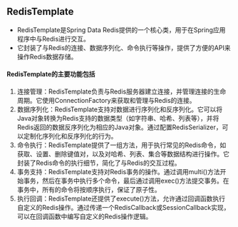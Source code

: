 ## RedisTemplate
* RedisTemplate是Spring Data Redis提供的一个核心类，用于在Spring应用程序中与Redis进行交互。
* 它封装了与Redis的连接、数据序列化、命令执行等操作，提供了方便的API来操作Redis数据存储。


#### RedisTemplate的主要功能包括
1. 连接管理：RedisTemplate负责与Redis服务器建立连接，并管理连接的生命周期。它使用ConnectionFactory来获取和管理与Redis的连接。
2. 数据序列化：RedisTemplate支持对数据进行序列化和反序列化。它可以将Java对象转换为Redis支持的数据类型（如字符串、哈希、列表等），并将Redis返回的数据反序列化为相应的Java对象。通过配置RedisSerializer，可以定制化序列化和反序列化的行为。
3. 命令执行：RedisTemplate提供了一组方法，用于执行常见的Redis命令，如获取、设置、删除键值对，以及对哈希、列表、集合等数据结构进行操作。它封装了Redis命令的执行细节，简化了与Redis的交互过程。
4. 事务支持：RedisTemplate支持对Redis事务的操作。通过调用multi()方法开始事务，然后在事务中执行多个命令，最后通过调用exec()方法提交事务。在事务中，所有的命令将按顺序执行，保证了原子性。
5. 执行回调：RedisTemplate还提供了execute()方法，允许通过回调函数执行自定义的Redis操作。通过传递一个RedisCallback或SessionCallback实现，可以在回调函数中编写自定义的Redis操作逻辑。





